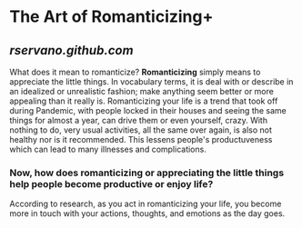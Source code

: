# **The Art of Romanticizing+**
## *rservano.github.com*


What does it mean to romanticize? 
**Romanticizing** simply means to appreciate the little things. In vocabulary terms, it is deal with or describe in an idealized or unrealistic fashion; make anything seem better or more appealing than it really is.
Romanticizing your life is a trend that took off during Pandemic, with people locked in their houses and seeing the same things for almost a year, can drive them or even yourself, crazy. With nothing to do, very usual activities, all the same over again, is also not healthy nor is it recommended. This lessens people's productuveness which can lead to many illnesses and complications.
### **Now, how does romanticizing or appreciating the little things help people become productive or enjoy life?**
According to research, as you act in romanticizing your life, you become more in touch with your actions, thoughts, and emotions as the day goes. 
